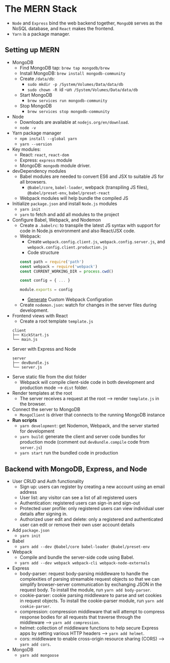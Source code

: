 # The MERN Stack
- `Node` and `Express` bind the web backend together, `MongoDB` serves as the NoSQL database, and `React` makes the frontend.
- `Yarn` is a package manager.

## Setting up MERN
- MongoDB
    - Find MongoDB tap: `brew tap mongodb/brew`
    - Install MongoDB: `brew install mongodb-community`
    - Create `/data/db`:
        - `sudo mkdir -p /System/Volumes/Data/data/db`
        - `sudo chown -R `id -un` /System/Volumes/Data/data/db`
    - Start MongoDB
        - `brew services run mongodb-community`
    - Stop MongoDB
        - `brew services stop mongodb-community`
- Node
    - Downloads are available at `nodejs.org/en/download`.
    - `node -v`
- Yarn package manager
    - `npm install --global yarn`
    - `yarn --version`
- Key modules:
    - React: `react`, `react-dom`
    - Express: `express` module
    - MongoDB: `mongodb` module driver.
- devDependency modules
    - Babel modules are needed to convert ES6 and JSX to suitable JS for all browsers.
        - `@babel/core`, `babel-loader`, webpack (transpiling JS files), `@babel/preset-env`, `babel/preset-react`
    - Webpack modules will help bundle the compiled JS
- Initialize `package.json` and install `Node.js` modules
    - `yarn init`
    - `yarn` to fetch and add all modules to the project
- Configure Babel, Webpack, and Nodemon
    - Create a `.babelrc`: to transpile the latest JS syntax with support for code in Node.js environment and also React/JSX code.
    - Webpack:
        - Create `webpack.config.client.js`, `webpack.config.server.js`, and `webpack.config.client.production.js`
        - Code structure
        ```js
        const path = require('path')
        const webpack = require('webpack')
        const CURRENT_WORKING_DIR = process.cwd()

        const config = { ... }

        module.exports = config
        ```
        - [Generate](https://generatewebpackconfig.netlify.app/) Custom Webpack Configration
    - Create `nodemon.json`: watch for changes in the server files during development.
- Frontend views with React
    - Create a root template `template.js`
    ```
    client
    ├── KickStart.js
    └── main.js
    ```
- Server with Express and Node
    ```
    server
    ├── devBundle.js
    └── server.js
    ```
- Serve static file from the dist folder
    - Webpack will compile client-side code in both development and production mode --> `dist` folder.
- Render templates at the root
    - The server receives a request at the root --> render `template.js` in the browser.
- Connect the server to MongoDB
    - `MongoClient` is driver that connects to the running MongoDB instance
- __Run scripts__
    - `yarn development`: get Nodemon, Webpack, and the server started for development
    - `yarn build`: generate the client and server code bundles for production mode (comment out `devBundle.compile` code from `server.js`)
    - `yarn start` run the bundled code in production

## Backend with MongoDB, Express, and Node
- User CRUD and Auth functionality
    - Sign up: users can register by creating a new account using an email address
    - User list: any visitor can see a list of all registered users
    - Authentication: registered users can sign-in and sign-out
    - Protected user profile: only registered users can view individual user details after signing in.
    - Authorized user edit and delete: only a registered and authenticated user can edit or remove their own user account details
- Add `package.json`
    - `yarn init`
- Babel
    - `yarn add --dev @babel/core babel-loader @babel/preset-env`
- Webpack
    - Compile and bundle the server-side code using Babel.
    - `yarn add --dev webpack webpack-cli webpack-node-externals`
- Express
    - body-parser: request body-parsing middleware to handle the complexities of parsing streamable request objects so that we can simplify browser-server communication by exchanging JSON in the request body. To install the module, run `yarn add body-parser`. 
    - cookie-parser: cookie parsing middleware to parse and set cookies in request objects. To install the cookie-parser module, run `yarn add cookie-parser`.
    - compression: compression middleware that will attempt to compress response bodies for all requests that traverse through the middleware --> `yarn add compression`.
    - helmet: collection of middleware functions to help secure Express apps by setting various HTTP headers --> `yarn add helmet`.
    - cors: middleware to enable cross-origin resource sharing (CORS) --> `yarn add cors`.
- MongoDB
    - `yarn add mongoose`
    
